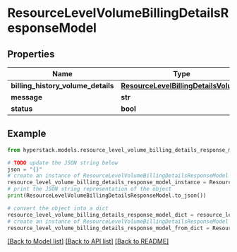 # ResourceLevelVolumeBillingDetailsResponseModel


## Properties

Name | Type | Description | Notes
------------ | ------------- | ------------- | -------------
**billing_history_volume_details** | [**ResourceLevelBillingDetailsVolume**](ResourceLevelBillingDetailsVolume.md) |  | [optional] 
**message** | **str** |  | [optional] 
**status** | **bool** |  | [optional] 

## Example

```python
from hyperstack.models.resource_level_volume_billing_details_response_model import ResourceLevelVolumeBillingDetailsResponseModel

# TODO update the JSON string below
json = "{}"
# create an instance of ResourceLevelVolumeBillingDetailsResponseModel from a JSON string
resource_level_volume_billing_details_response_model_instance = ResourceLevelVolumeBillingDetailsResponseModel.from_json(json)
# print the JSON string representation of the object
print(ResourceLevelVolumeBillingDetailsResponseModel.to_json())

# convert the object into a dict
resource_level_volume_billing_details_response_model_dict = resource_level_volume_billing_details_response_model_instance.to_dict()
# create an instance of ResourceLevelVolumeBillingDetailsResponseModel from a dict
resource_level_volume_billing_details_response_model_from_dict = ResourceLevelVolumeBillingDetailsResponseModel.from_dict(resource_level_volume_billing_details_response_model_dict)
```
[[Back to Model list]](../README.md#documentation-for-models) [[Back to API list]](../README.md#documentation-for-api-endpoints) [[Back to README]](../README.md)


